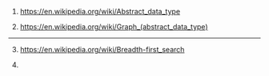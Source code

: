 1) https://en.wikipedia.org/wiki/Abstract_data_type

2) https://en.wikipedia.org/wiki/Graph_(abstract_data_type)

------------------------------------------------------------------------------------------------------------------------

3) https://en.wikipedia.org/wiki/Breadth-first_search

4) 
